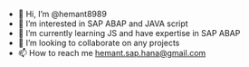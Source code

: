 - 👋 Hi, I’m @hemant8989
- 👀 I’m interested in SAP ABAP and JAVA script
- 🌱 I’m currently learning JS and have expertise in SAP ABAP
- 💞️ I’m looking to collaborate on any projects
- 📫 How to reach me hemant.sap.hana@gmail.com

<!---
hemant8989/hemant8989 is a ✨ special ✨ repository because its `README.md` (this file) appears on your GitHub profile.
You can click the Preview link to take a look at your changes.
--->
